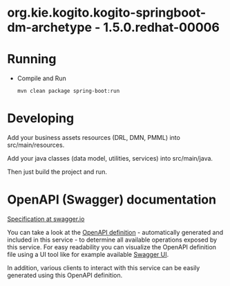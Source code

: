# org.kie.kogito.kogito-springboot-dm-archetype - 1.5.0.redhat-00006 #

# Running

- Compile and Run

    ```
    mvn clean package spring-boot:run    
    ```

# Developing

Add your business assets resources (DRL, DMN, PMML) into src/main/resources.

Add your java classes (data model, utilities, services) into src/main/java.

Then just build the project and run.


# OpenAPI (Swagger) documentation
[Specification at swagger.io](https://swagger.io/docs/specification/about/)

You can take a look at the [OpenAPI definition](http://localhost:8080/v3/api-docs) - automatically generated and included in this service - to determine all available operations exposed by this service. For easy readability you can visualize the OpenAPI definition file using a UI tool like for example available [Swagger UI](https://editor.swagger.io).

In addition, various clients to interact with this service can be easily generated using this OpenAPI definition.